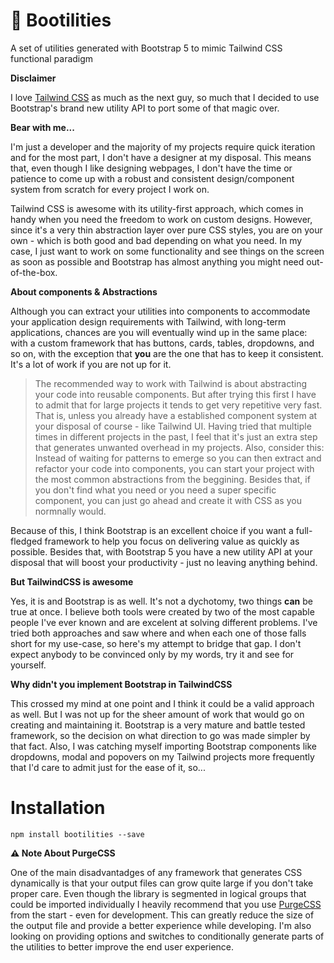 # 🎿 Bootilities
A set of utilities generated with Bootstrap 5 to mimic Tailwind CSS functional paradigm

**Disclaimer**

I love [Tailwind CSS](https://tailwindcss.com) as much as the next guy, so much that I decided to use Bootstrap's brand new utility API to port some of that magic over.

**Bear with me...**

I'm just a developer and the majority of my projects require quick iteration and for the most part, I don't have a designer at my disposal.
This means that, even though I like designing webpages, I don't have the time or patience to come up with a robust and consistent design/component system from scratch for every project I work on.

Tailwind CSS is awesome with its utility-first approach, which comes in handy when you need the freedom to work on custom designs.
However, since it's a very thin abstraction layer over pure CSS styles, you are on your own - which is both good and bad depending on what you need.
In my case, I just want to work on some functionality and see things on the screen as soon as possible and Bootstrap has almost anything you might need out-of-the-box.

**About components & Abstractions**

Although you can extract your utilities into components to accommodate your application design requirements with Tailwind, with long-term applications, chances are you will eventually wind up in the same place: with a custom framework that has buttons, cards, tables, dropdowns, and so on, with the exception that **you** are the one that has to keep it consistent. It's a lot of work if you are not up for it.

> The recommended way to work with Tailwind is about abstracting your code into reusable components. But after trying this first I have to admit that for large projects it tends to get very repetitive very fast. That is, unless you already have a established component system at your disposal of course - like Tailwind UI. Having tried that multiple times in different projects in the past, I feel that it's just an extra step that generates unwanted overhead in my projects. Also, consider this: Instead of waiting for patterns to emerge so you can then extract and refactor your code into components, you can start your project with the most common abstractions from the beggining. Besides that, if you don't find what you need or you need a super specific component, you can just go ahead and create it with CSS as you normnally would.

Because of this, I think Bootstrap is an excellent choice if you want a full-fledged framework to help you focus on delivering value as quickly as possible. Besides that, with Bootstrap 5 you have a new utility API at your disposal that will boost your productivity - just no leaving anything behind.

**But TailwindCSS is awesome**

Yes, it is and Bootstrap is as well. It's not a dychotomy, two things **can** be true at once. I believe both tools were created by two of the most capable people I've ever known and are excelent at solving different problems. I've tried both approaches and saw where and when each one of those falls short for my use-case, so here's my attempt to bridge that gap. I don't expect anybody to be convinced only by my words, try it and see for yourself.

**Why didn't you implement Bootstrap in TailwindCSS**

This crossed my mind at one point and I think it could be a valid approach as well. But I was not up for the sheer amount of work that would go on creating and maintaining it. Bootstrap is a very mature and battle tested framework, so the decision on what direction to go was made simpler by that fact. Also, I was catching myself importing Bootstrap components like dropdowns, modal and popovers on my Tailwind projects more frequently that I'd care to admit just for the ease of it, so...

# Installation

```
npm install bootilities --save
```

**⚠️ Note About PurgeCSS**

One of the main disadvantadges of any framework that generates CSS dynamically is that your output files can grow quite large if you don't take proper care. Even though the library is segmented in logical groups that could be imported individually I heavily recommend that you use [PurgeCSS](https://purgecss.com) from the start - even for development. This can greatly reduce the size of the output file and provide a better experience while developing. I'm also looking on providing options and switches to conditionally generate parts of the utilities to better improve the end user experience.    

